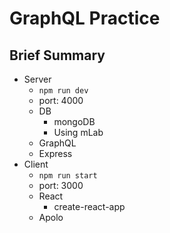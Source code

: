 # GraphQL Practice

## Brief Summary

- Server
  - `npm run dev`
  - port: 4000
  - DB
    - mongoDB
    - Using mLab
  - GraphQL
  - Express
- Client
  - `npm run start`
  - port: 3000
  - React
    - create-react-app
  - Apolo
